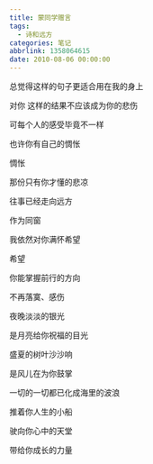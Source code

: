```yaml
---
title: 蒙同学赠言
tags:
  - 诗和远方
categories: 笔记
abbrlink: 1358064615
date: 2010-08-06 00:00:00
---
```


总觉得这样的句子更适合用在我的身上

对你 这样的结果不应该成为你的悲伤

可每个人的感受毕竟不一样

也许你有自己的惆怅

惆怅

那份只有你才懂的悲凉

往事已经走向远方

作为同窗

我依然对你满怀希望

希望

你能掌握前行的方向

不再落寞、感伤

夜晚淡淡的银光

是月亮给你祝福的目光

盛夏的树叶沙沙响

是风儿在为你鼓掌

一切的一切都已化成海里的波浪

推着你人生的小船

驶向你心中的天堂

带给你成长的力量

